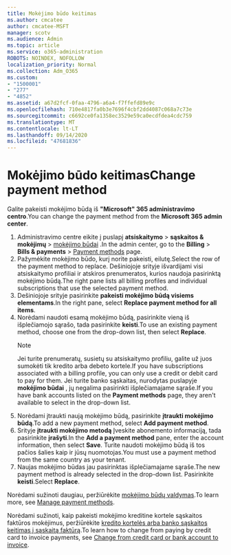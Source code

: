 ```yaml
---
title: Mokėjimo būdo keitimas
ms.author: cmcatee
author: cmcatee-MSFT
manager: scotv
ms.audience: Admin
ms.topic: article
ms.service: o365-administration
ROBOTS: NOINDEX, NOFOLLOW
localization_priority: Normal
ms.collection: Adm_O365
ms.custom:
- "1500001"
- "277"
- "4852"
ms.assetid: a67d2fcf-0faa-4796-a6a4-f7ffefd89e9c
ms.openlocfilehash: 710e4817fa0b3e7696f4cbf2dd4087c068a7c73e
ms.sourcegitcommit: c6692ce0fa1358ec3529e59ca0ecdfdea4cdc759
ms.translationtype: MT
ms.contentlocale: lt-LT
ms.lasthandoff: 09/14/2020
ms.locfileid: "47681836"
---
```

# <a name="change-payment-method"></a><span data-ttu-id="eaae8-102">Mokėjimo būdo keitimas</span><span class="sxs-lookup"><span data-stu-id="eaae8-102">Change payment method</span></span>

<span data-ttu-id="eaae8-103">Galite pakeisti mokėjimo būdą iš **"Microsoft" 365 administravimo centro**.</span><span class="sxs-lookup"><span data-stu-id="eaae8-103">You can change the payment method from the **Microsoft 365 admin center**.</span></span>
  
1. <span data-ttu-id="eaae8-104">Administravimo centre eikite į puslapį **atsiskaitymo**  >  **sąskaitos & mokėjimų**  >  [mokėjimo būdai](https://go.microsoft.com/fwlink/p/?linkid=2018806) .</span><span class="sxs-lookup"><span data-stu-id="eaae8-104">In the admin center, go to the **Billing** > **Bills & payments** > [Payment methods](https://go.microsoft.com/fwlink/p/?linkid=2018806) page.</span></span>
2. <span data-ttu-id="eaae8-105">Pažymėkite mokėjimo būdo, kurį norite pakeisti, eilutę.</span><span class="sxs-lookup"><span data-stu-id="eaae8-105">Select the row of the payment method to replace.</span></span> <span data-ttu-id="eaae8-106">Dešiniojoje srityje išvardijami visi atsiskaitymo profiliai ir atskiros prenumeratos, kurios naudoja pasirinktą mokėjimo būdą.</span><span class="sxs-lookup"><span data-stu-id="eaae8-106">The right pane lists all billing profiles and individual subscriptions that use the selected payment method.</span></span>
3. <span data-ttu-id="eaae8-107">Dešiniojoje srityje pasirinkite **pakeisti mokėjimo būdą visiems elementams**.</span><span class="sxs-lookup"><span data-stu-id="eaae8-107">In the right pane, select **Replace payment method for all items**.</span></span>
4. <span data-ttu-id="eaae8-108">Norėdami naudoti esamą mokėjimo būdą, pasirinkite vieną iš išplečiamojo sąrašo, tada pasirinkite **keisti**.</span><span class="sxs-lookup"><span data-stu-id="eaae8-108">To use an existing payment method, choose one from the drop-down list, then select **Replace**.</span></span>
    > [!NOTE]
    > <span data-ttu-id="eaae8-109">Jei turite prenumeratų, susietų su atsiskaitymo profiliu, galite už juos sumokėti tik kredito arba debeto kortele.</span><span class="sxs-lookup"><span data-stu-id="eaae8-109">If you have subscriptions associated with a billing profile, you can only use a credit or debit card to pay for them.</span></span> <span data-ttu-id="eaae8-110">Jei turite banko sąskaitas, nurodytas puslapyje **mokėjimo būdai** , jų negalima pasirinkti išplečiamajame sąraše.</span><span class="sxs-lookup"><span data-stu-id="eaae8-110">If you have bank accounts listed on the **Payment methods** page, they aren't available to select in the drop-down list.</span></span>
5. <span data-ttu-id="eaae8-111">Norėdami įtraukti naują mokėjimo būdą, pasirinkite **įtraukti mokėjimo būdą**.</span><span class="sxs-lookup"><span data-stu-id="eaae8-111">To add a new payment method, select **Add payment method**.</span></span>
6. <span data-ttu-id="eaae8-112">Srityje **įtraukti mokėjimo metodą** Įveskite abonemento informaciją, tada pasirinkite **įrašyti**.</span><span class="sxs-lookup"><span data-stu-id="eaae8-112">In the **Add a payment method** pane, enter the account information, then select **Save**.</span></span> <span data-ttu-id="eaae8-113">Turite naudoti mokėjimo būdą iš tos pačios šalies kaip ir jūsų nuomotojas.</span><span class="sxs-lookup"><span data-stu-id="eaae8-113">You must use a payment method from the same country as your tenant.</span></span>
7. <span data-ttu-id="eaae8-114">Naujas mokėjimo būdas jau pasirinktas išplečiamajame sąraše.</span><span class="sxs-lookup"><span data-stu-id="eaae8-114">The new payment method is already selected in the drop-down list.</span></span> <span data-ttu-id="eaae8-115">Pasirinkite **keisti**.</span><span class="sxs-lookup"><span data-stu-id="eaae8-115">Select **Replace**.</span></span>

<span data-ttu-id="eaae8-116">Norėdami sužinoti daugiau, peržiūrėkite [mokėjimo būdų valdymas](https://docs.microsoft.com/microsoft-365/commerce/billing-and-payments/manage-payment-methods).</span><span class="sxs-lookup"><span data-stu-id="eaae8-116">To learn more, see [Manage payment methods](https://docs.microsoft.com/microsoft-365/commerce/billing-and-payments/manage-payment-methods).</span></span>

<span data-ttu-id="eaae8-117">Norėdami sužinoti, kaip pakeisti mokėjimo kreditine kortele sąskaitos faktūros mokėjimus, peržiūrėkite [kredito kortelės arba banko sąskaitos keitimas į sąskaitą faktūrą](https://docs.microsoft.com/microsoft-365/commerce/billing-and-payments/change-payment-method#change-from-credit-card-or-bank-account-to-invoice).</span><span class="sxs-lookup"><span data-stu-id="eaae8-117">To learn how to change from paying by credit card to invoice payments, see [Change from credit card or bank account to invoice](https://docs.microsoft.com/microsoft-365/commerce/billing-and-payments/change-payment-method#change-from-credit-card-or-bank-account-to-invoice).</span></span>
